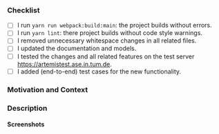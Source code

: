 <!-- Thanks for contributing to ArTEMiS! Before you submit your pull request, please make sure to check the following boxes by putting an x in the [ ] (don't: [x ], [ x], do: [x]) -->

### Checklist
- [ ] I run `yarn run webpack:build:main`: the project builds without errors.
- [ ] I run `yarn lint`: there project builds without code style warnings.
- [ ] I removed unnecessary whitespace changes in all related files.
- [ ] I updated the documentation and models.
- [ ] I tested the changes and all related features on the test server https://artemistest.ase.in.tum.de.
- [ ] I added (end-to-end) test cases for the new functionality.

### Motivation and Context
<!-- Why is this change required? What problem does it solve? -->
<!-- If it fixes an open issue, please link to the issue here. -->

### Description
<!-- Describe your changes in detail -->
<!-- Please describe in detail how you tested your changes. -->

#### Screenshots
<!-- If applicable, add screenshots to demonstrate the changes in the UI. -->
<!-- Create a GIF file from a screen recording in a docker container https://toub.es/2017/09/11/high-quality-gif-with-ffmpeg-and-docker/ -->

